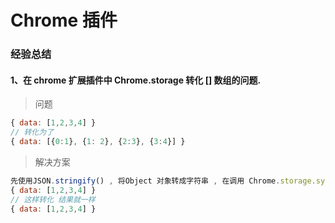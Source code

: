 
# Chrome 插件

### 经验总结
#### 1、在 chrome 扩展插件中 Chrome.storage 转化 [] 数组的问题.

> 问题

```js
{ data: [1,2,3,4] } 
// 转化为了
{ data: [{0:1}, {1: 2}, {2:3}, {3:4}] }
```

> 解决方案

```js
先使用JSON.stringify() , 将Object 对象转成字符串 , 在调用 Chrome.storage.sync.set 进行存储
{ data: [1,2,3,4] } 
// 这样转化 结果就一样
{ data: [1,2,3,4] }
```
